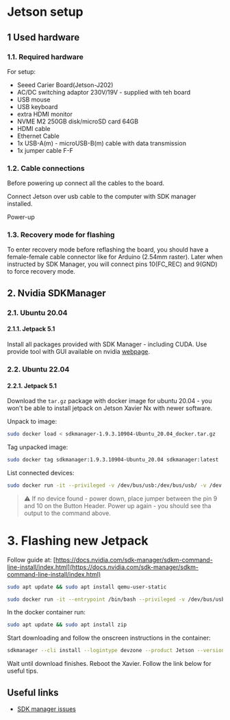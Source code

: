 # Jetson setup

## 1 Used hardware
### 1.1. Required hardware

For setup:
- Seeed Carier Board(Jetson-J202)
- AC/DC switching adaptor 230V/19V - supplied with teh board
- USB mouse
- USB keyboard
- extra HDMI monitor
- NVME M2 250GB disk/microSD card 64GB
- HDMI cable
- Ethernet Cable
- 1x USB-A(m) - microUSB-B(m) cable with data transmission
- 1x jumper cable F-F

### 1.2. Cable connections

Before powering up connect all the cables to the board.

Connect Jetson over usb cable to the computer with SDK manager installed.

Power-up

### 1.3. Recovery mode for flashing

To enter recovery mode before reflashing the board, you should have a female-female cable connector like for Arduino (2.54mm raster). Later when instructed by SDK Manager, you will connect pins 10(FC_REC) and 9(GND) to force recovery mode.
## 2. Nvidia SDKManager
### 2.1. Ubuntu 20.04
#### 2.1.1. Jetpack 5.1
Install all packages provided with SDK Manager - including CUDA. Use provide tool with GUI available on nvidia [webpage](https://developer.nvidia.com/sdk-manager).
### 2.2. Ubuntu 22.04
#### 2.2.1. Jetpack 5.1
Download the `tar.gz` package with docker image for ubuntu 20.04 - you won't be able to install jetpack on Jetson Xavier Nx with newer software.

Unpack to image:
```sh
sudo docker load < sdkmanager-1.9.3.10904-Ubuntu_20.04_docker.tar.gz
```
Tag unpacked image:
```sh
sudo docker tag sdkmanager:1.9.3.10904-Ubuntu_20.04 sdkmanager:latest
```
List connected devices:
```sh
sudo docker run -it --privileged -v /dev/bus/usb:/dev/bus/usb/ -v /dev:/dev -v /media/$USER:/media/nvidia:slave --network host --rm sdkmanager --listconnected
```
> ⚠️ If no device found - power down, place jumper between the pin 9 and 10 on the Button Header. Power up again - you should see tha output to the command above.

# 3. Flashing new Jetpack

Follow guide at: [https://docs.nvidia.com/sdk-manager/sdkm-command-line-install/index.html](https://docs.nvidia.com/sdk-manager/sdkm-command-line-install/index.html)

```sh
sudo apt update && sudo apt install qemu-user-static
```

```sh
sudo docker run -it --entrypoint /bin/bash --privileged -v /dev/bus/usb:/dev/bus/usb/ -v /dev:/dev -v /media/$USER:/media/nvidia:slave --network host sdkmanager
```
In the docker container run:

```sh
sudo apt update && sudo apt install zip
```

Start downloading and follow the onscreen instructions in the container:

```sh
sdkmanager --cli install --logintype devzone --product Jetson --version 5.1.2 --target JETSON_XAVIER_NX_TARGETS --datacollection enable --staylogin true --select 'Jetson Linux' --deselect 'Jetson SDK Components' --license accept --targetos Linux --flash all
```
Wait until download finishes. Reboot the Xavier. Follow the link below for useful tips.


## Useful links
- [SDK manager issues](https://forums.developer.nvidia.com/t/failure-to-run-sdk-manager-from-official-docker-image/168227)